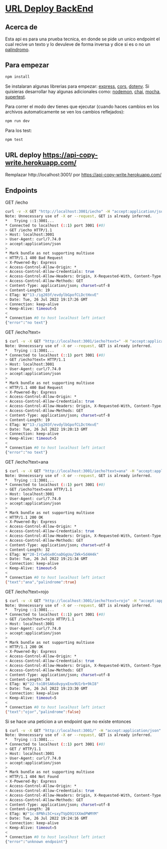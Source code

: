 # [URL Deploy BackEnd](https://api-copy-write.herokuapp.com/)

## Acerca de 
Esta api es para una prueba tecnica, en donde se pide un unico endpoint el cual recive un texto y lo devuleve de forma inversa y dice si es o no un [palindromo](https://es.wikipedia.org/wiki/Pal%C3%ADndromo).

## Para empezar
```bash
npm install
```
Se instalaran algunas librerias para empezar: [express](https://expressjs.com/es/), [cors](https://www.npmjs.com/package/cors), [dotenv](https://www.npmjs.com/package/dotenv).
Si quisieras desarrollar hay algunas adicionales como: [nodemon](https://www.npmjs.com/package/nodemon), [chai](https://www.chaijs.com/), [mocha](https://mochajs.org/), [supertest](https://www.npmjs.com/package/supertest).

Para correr el modo dev tienes que ejecutar (cuando haces cambios en los archivos automaticamente se ven los cambios reflejados):
```bash
npm run dev
```

Para los test:
```bash
npm test
```

## URL deploy https://api-copy-write.herokuapp.com/
Remplazar http://localhost:3001/ por https://api-copy-write.herokuapp.com/

## Endpoints
GET /iecho

```bash
curl -v -X GET "http://localhost:3001/iecho" -H "accept:application/json"
Note: Unnecessary use of -X or --request, GET is already inferred.
*   Trying ::1:3001...
* Connected to localhost (::1) port 3001 (#0)
> GET /iecho HTTP/1.1
> Host: localhost:3001
> User-Agent: curl/7.74.0
> accept:application/json
> 
* Mark bundle as not supporting multiuse
< HTTP/1.1 400 Bad Request
< X-Powered-By: Express
< Access-Control-Allow-Origin: *
< Access-Control-Allow-Credentials: true
< Access-Control-Allow-Headers: Origin, X-Requested-With, Content-Type, Accept, Authorization
< Access-Control-Allow-Methods: GET
< Content-Type: application/json; charset=utf-8
< Content-Length: 19
< ETag: W/"13-/ig203f/evdylbGpofCLDctHxvE"
< Date: Tue, 26 Jul 2022 19:17:26 GMT
< Connection: keep-alive
< Keep-Alive: timeout=5
< 
* Connection #0 to host localhost left intact
{"error":"no text"}
```
GET /iecho?text=
```bash
$ curl -v -X GET "http://localhost:3001/iecho?text=" -H "accept:application/json"
Note: Unnecessary use of -X or --request, GET is already inferred.
*   Trying ::1:3001...
* Connected to localhost (::1) port 3001 (#0)
> GET /iecho?text= HTTP/1.1
> Host: localhost:3001
> User-Agent: curl/7.74.0
> accept:application/json
> 
* Mark bundle as not supporting multiuse
< HTTP/1.1 400 Bad Request
< X-Powered-By: Express
< Access-Control-Allow-Origin: *
< Access-Control-Allow-Credentials: true
< Access-Control-Allow-Headers: Origin, X-Requested-With, Content-Type, Accept, Authorization
< Access-Control-Allow-Methods: GET
< Content-Type: application/json; charset=utf-8
< Content-Length: 19
< ETag: W/"13-/ig203f/evdylbGpofCLDctHxvE"
< Date: Tue, 26 Jul 2022 19:20:13 GMT
< Connection: keep-alive
< Keep-Alive: timeout=5
< 
* Connection #0 to host localhost left intact
{"error":"no text"}
```

GET /iecho?text=ana
```bash
$ curl -v -X GET "http://localhost:3001/iecho?text=ana" -H "accept:application/json"
Note: Unnecessary use of -X or --request, GET is already inferred.
*   Trying ::1:3001...
* Connected to localhost (::1) port 3001 (#0)
> GET /iecho?text=ana HTTP/1.1
> Host: localhost:3001
> User-Agent: curl/7.74.0
> accept:application/json
> 
* Mark bundle as not supporting multiuse
< HTTP/1.1 200 OK
< X-Powered-By: Express
< Access-Control-Allow-Origin: *
< Access-Control-Allow-Credentials: true
< Access-Control-Allow-Headers: Origin, X-Requested-With, Content-Type, Accept, Authorization
< Access-Control-Allow-Methods: GET
< Content-Type: application/json; charset=utf-8
< Content-Length: 32
< ETag: W/"20-IrCw6Gx0CnaDGgUo/IWk+5d4H4k"
< Date: Tue, 26 Jul 2022 19:21:34 GMT
< Connection: keep-alive
< Keep-Alive: timeout=5
< 
* Connection #0 to host localhost left intact
{"text":"ana","palindrome":true}
```

GET /iecho?text=rojo
```bash
$ curl -v -X GET "http://localhost:3001/iecho?text=rojo" -H "accept:application/json"
Note: Unnecessary use of -X or --request, GET is already inferred.
*   Trying ::1:3001...
* Connected to localhost (::1) port 3001 (#0)
> GET /iecho?text=rojo HTTP/1.1
> Host: localhost:3001
> User-Agent: curl/7.74.0
> accept:application/json
> 
* Mark bundle as not supporting multiuse
< HTTP/1.1 200 OK
< X-Powered-By: Express
< Access-Control-Allow-Origin: *
< Access-Control-Allow-Credentials: true
< Access-Control-Allow-Headers: Origin, X-Requested-With, Content-Type, Accept, Authorization
< Access-Control-Allow-Methods: GET
< Content-Type: application/json; charset=utf-8
< Content-Length: 34
< ETag: W/"22-to1BtSA6o8vpyxEnx9U1rb+9kI8"
< Date: Tue, 26 Jul 2022 19:23:30 GMT
< Connection: keep-alive
< Keep-Alive: timeout=5
< 
* Connection #0 to host localhost left intact
{"text":"ojor","palindrome":false}
```

Si se hace una peticion a un endpoint que no existe entonces
```bash
$ curl -v -X GET "http://localhost:3001/" -H "accept:application/json"
Note: Unnecessary use of -X or --request, GET is already inferred.
*   Trying ::1:3001...
* Connected to localhost (::1) port 3001 (#0)
> GET / HTTP/1.1
> Host: localhost:3001
> User-Agent: curl/7.74.0
> accept:application/json
> 
* Mark bundle as not supporting multiuse
< HTTP/1.1 404 Not Found
< X-Powered-By: Express
< Access-Control-Allow-Origin: *
< Access-Control-Allow-Credentials: true
< Access-Control-Allow-Headers: Origin, X-Requested-With, Content-Type, Accept, Authorization
< Access-Control-Allow-Methods: GET
< Content-Type: application/json; charset=utf-8
< Content-Length: 28
< ETag: W/"1c-8PNhi5C+sxyTVpD91tXXmdPWMYM"
< Date: Tue, 26 Jul 2022 19:24:16 GMT
< Connection: keep-alive
< Keep-Alive: timeout=5
< 
* Connection #0 to host localhost left intact
{"error":"unknown endpoint"}
```